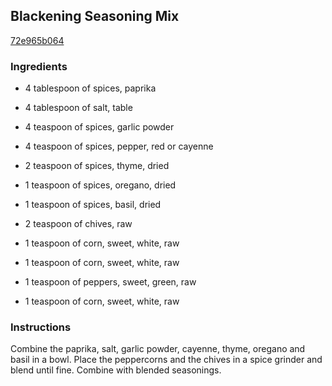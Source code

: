 ## Blackening Seasoning Mix

[72e965b064](http://www.food.com/recipe/blackening-seasoning-mix-121923)

### Ingredients

 - 4 tablespoon of spices, paprika

 - 4 tablespoon of salt, table

 - 4 teaspoon of spices, garlic powder

 - 4 teaspoon of spices, pepper, red or cayenne

 - 2 teaspoon of spices, thyme, dried

 - 1 teaspoon of spices, oregano, dried

 - 1 teaspoon of spices, basil, dried

 - 2 teaspoon of chives, raw

 - 1 teaspoon of corn, sweet, white, raw

 - 1 teaspoon of corn, sweet, white, raw

 - 1 teaspoon of peppers, sweet, green, raw

 - 1 teaspoon of corn, sweet, white, raw

### Instructions

Combine the paprika, salt, garlic powder, cayenne, thyme, oregano and basil in a bowl. Place the peppercorns and the chives in a spice grinder and blend until fine. Combine with blended seasonings.